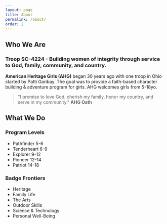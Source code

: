 ```yaml
---
layout: page
title: About
permalink: /about/
order: 2
---
```


## __Who We Are__

### Troop SC-4224 - Building women of integrity through service to God, family, community, and country.

__American Heritage Girls (AHG)__ began 30 years ago with one troop in Ohio started by Patti Garibay. The goal was to provide a faith-based character building & adventure program for girls. AHG welcomes girls from 5-18yo.

> "I promise to love God, cherish my family, honor my country, and serve in my community."
> __AHG Oath__

## __What We Do__

### Program Levels
- Pathfinder 5-6
- Tenderheart 6-9
- Explorer 9-12
- Pioneer 12-14
- Patriot 14-18

### Badge Frontiers
- Heritage
- Family Life
- The Arts
- Outdoor Skills
- Science & Technology
- Personal Well-Being
